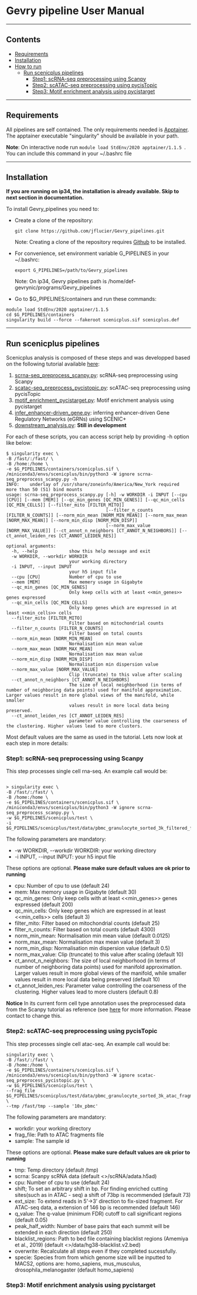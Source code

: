 # Gevry pipeline User Manual

----

## Contents ##

* [Requirements](#requirements)
* [Installation](#installation)
* [How to run](#how-to-run)
    * [Run scenicplus pipelines](#Run-scenicplus-pipelines)
      * [Step1: scRNA-seq preprocessing using Scanpy](Step1:-scRNA-seq-preprocessing-using-Scanpy)
      * [Step2: scATAC-seq preprocessing using pycisTopic](Step2:-scATAC-seq-preprocessing-using-pycisTopic)
      * [Step3: Motif enrichment analysis using pycistarget](Step3:-Motif-enrichment-analysis-using-pycistarget)

----

## Requirements ##

All pipelines are self contained. The only requirements needed is [Apptainer](https://apptainer.org/). The apptainer executable "singularity" should be available in your path.

**Note**: On interactive node run ``module load StdEnv/2020 apptainer/1.1.5 ``. You can include this command in your ~/.bashrc file

----

## Installation ##

**If you are running on ip34, the installation is already available. Skip to next section in documentation.**

To install Gevry_pipelines you need to:

* Create a clone of the repository:

    ``git clone https://github.com/jflucier/Gevry_pipelines.git ``

    Note: Creating a clone of the repository requires [Github](https://github.com/) to be installed.

* For convenience, set environment variable G_PIPELINES in your ~/.bashrc:

    ``export G_PIPELINES=/path/to/Gevry_pipelines ``

    Note: On ip34, Gevry pipelines path is /home/def-gevrynic/programs/Gevry_pipelines

* Go to $G_PIPELINES/containers and run these commands:
```
module load StdEnv/2020 apptainer/1.1.5
cd $G_PIPELINES/containers
singularity build --force --fakeroot scenicplus.sif scenicplus.def
```


----

## Run scenicplus pipelines ##

Scenicplus analysis is composed of these steps and was developped based on the following tutorial available [here](https://scenicplus.readthedocs.io/en/latest/pbmc_multiome_tutorial.html):

1. [scrna-seq_preprocess_scanpy.py](scenicplus%2Fscrna-seq_preprocess_scanpy.py): scRNA-seq preprocessing using Scanpy
2. [scatac-seq_preprocess_pycistopic.py](scenicplus%2Fscatac-seq_preprocess_pycistopic.py): scATAC-seq preprocessing using pycisTopic
3. [motif_enrichment_pycistarget.py](scenicplus%2Fmotif_enrichment_pycistarget.py): Motif enrichment analysis using pycistarget
4. [infer_enhancer-driven_gene.py](scenicplus%2Finfer_enhancer-driven_gene.py): inferring enhancer-driven Gene Regulatory Networks (eGRNs) using SCENIC+
5. [downstream_analysis.py](scenicplus%2Fdownstream_analysis.py): **Still in development**

For each of these scripts, you can access script help by providing -h option like below:

```
$ singularity exec \
-B /fast/:/fast/ \
-B /home:/home \
-e $G_PIPELINES/containers/scenicplus.sif \
/miniconda3/envs/scenicplus/bin/python3 -W ignore scrna-seq_preprocess_scanpy.py -h
INFO:    underlay of /usr/share/zoneinfo/America/New_York required more than 50 (51) bind mounts
usage: scrna-seq_preprocess_scanpy.py [-h] -w WORKDIR -i INPUT [--cpu [CPU]] [--mem [MEM]] [--qc_min_genes [QC_MIN_GENES]] [--qc_min_cells [QC_MIN_CELLS]] [--filter_mito [FILTER_MITO]]
                                      [--filter_n_counts [FILTER_N_COUNTS]] [--norm_min_mean [NORM_MIN_MEAN]] [--norm_max_mean [NORM_MAX_MEAN]] [--norm_min_disp [NORM_MIN_DISP]]
                                      [--norm_max_value [NORM_MAX_VALUE]] [--ct_annot_n_neighbors [CT_ANNOT_N_NEIGHBORS]] [--ct_annot_leiden_res [CT_ANNOT_LEIDEN_RES]]

optional arguments:
  -h, --help            show this help message and exit
  -w WORKDIR, --workdir WORKDIR
                        your working directory
  -i INPUT, --input INPUT
                        your h5 input file
  --cpu [CPU]           Number of cpu to use
  --mem [MEM]           Max memery usage in Gigabyte
  --qc_min_genes [QC_MIN_GENES]
                        Only keep cells with at least <<min_genes>> genes expressed
  --qc_min_cells [QC_MIN_CELLS]
                        Only keep genes which are expressed in at least <<min_cells>> cells
  --filter_mito [FILTER_MITO]
                        Filter based on mitochondrial counts
  --filter_n_counts [FILTER_N_COUNTS]
                        Filter based on total counts
  --norm_min_mean [NORM_MIN_MEAN]
                        Normalisation min mean value
  --norm_max_mean [NORM_MAX_MEAN]
                        Normalisation max mean value
  --norm_min_disp [NORM_MIN_DISP]
                        Normalisation min dispersion value
  --norm_max_value [NORM_MAX_VALUE]
                        Clip (truncate) to this value after scaling
  --ct_annot_n_neighbors [CT_ANNOT_N_NEIGHBORS]
                        The size of local neighborhood (in terms of number of neighboring data points) used for manifold approximation. Larger values result in more global views of the manifold, while smaller
                        values result in more local data being preserved.
  --ct_annot_leiden_res [CT_ANNOT_LEIDEN_RES]
                        parameter value controlling the coarseness of the clustering. Higher values lead to more clusters.

```

Most default values are the same as used in the tutorial. Lets now look at each step in more details:

### Step1: scRNA-seq preprocessing using Scanpy ###

This step processes single cell rna-seq. An example call would be:

```

> singularity exec \
-B /fast/:/fast/ \
-B /home:/home \
-e $G_PIPELINES/containers/scenicplus.sif \
/miniconda3/envs/scenicplus/bin/python3 -W ignore scrna-seq_preprocess_scanpy.py \
-w $G_PIPELINES/scenicplus/test \
-i $G_PIPELINES/scenicplus/test/data/pbmc_granulocyte_sorted_3k_filtered_feature_bc_matrix.h5

```

The following parameters are mandatory:
- -w WORKDIR, --workdir WORKDIR: your working directory
- -i INPUT, --input INPUT: your h5 input file

These options are optional. **Please make sure default values are ok prior to running**
- cpu: Number of cpu to use (default 24)
- mem: Max memory usage in Gigabyte (default 30)
- qc_min_genes: Only keep cells with at least <<min_genes>> genes expressed (default 200)
- qc_min_cells: Only keep genes which are expressed in at least <<min_cells>> cells (default 3)
- filter_mito: Filter based on mitochondrial counts (default 25)
- filter_n_counts: Filter based on total counts (default 4300)
- norm_min_mean: Normalisation min mean value (default 0.0125)
- norm_max_mean: Normalisation max mean value (default 3)
- norm_min_disp: Normalisation min dispersion value (default 0.5)
- norm_max_value: Clip (truncate) to this value after scaling (default 10)
- ct_annot_n_neighbors: The size of local neighborhood (in terms of number of neighboring data points) used for manifold approximation. Larger values result in more global views of the manifold, while smaller  values result in more local data being preserved (default 10)
- ct_annot_leiden_res: Parameter value controlling the coarseness of the clustering. Higher values lead to more clusters (default 0.8)

**Notice** 
In its current form cell type annotation uses the preprocessed data from the Scanpy tutorial as reference 
(see [here](https://scanpy.readthedocs.io/en/stable/generated/scanpy.datasets.pbmc3k_processed.html) for more information.
Please contact to change this.

### Step2: scATAC-seq preprocessing using pycisTopic ###

This step processes single cell atac-seq. An example call would be:

```
singularity exec \
-B /fast/:/fast/ \
-B /home:/home \
-e $G_PIPELINES/containers/scenicplus.sif \
/miniconda3/envs/scenicplus/bin/python3 -W ignore scatac-seq_preprocess_pycistopic.py \
-w $G_PIPELINES/scenicplus/test \
--frag_file $G_PIPELINES/scenicplus/test/data/pbmc_granulocyte_sorted_3k_atac_fragments.tsv.gz \
--tmp /fast/tmp --sample '10x_pbmc'

```

The following parameters are mandatory:
- workdir: your working directory
- frag_file: Path to ATAC fragments file
- sample: The sample id

These options are optional. **Please make sure default values are ok prior to running**
- tmp: Temp directory (default /tmp)
- scrna: Scanpy scRNA data (default <<workdir>>/scRNA/adata.h5ad)
- cpu: Number of cpu to use (default 24)
- shift; To set an arbitrary shift in bp. For finding enriched cutting sites(such as in ATAC - seq) a shift of 73bp is recommended (default 73)
- ext_size: To extend reads in 5’->3’ direction to fix-sized fragment. For ATAC-seq data, a extension of 146 bp is recommended (default 146)
- q_value: The q-value (minimum FDR) cutoff to call significant regions (default 0.05)
- peak_half_width: Number of base pairs that each summit will be extended in each direction (default 250)
- blacklist_regions: Path to bed file containing blacklist regions (Amemiya et al., 2019) (default <<workdir>>/data/hg38-blacklist.v2.bed)
- overwrite: Recalculate all steps even if they completed sucessfully.
- specie: Species from from which genome size will be inputted to MACS2, options are: homo_sapiens, mus_musculus, drosophila_melanogaster (default homo_sapiens)

### Step3: Motif enrichment analysis using pycistarget ###

